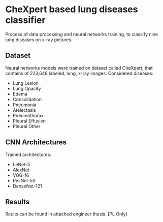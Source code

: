 # CheXpert based lung diseases classifier
Process of data processing and neural networks training, to classify nine lung diseases on x-ray pictures.

## Dataset
Neural networks models were trained on dataset called CheXpert, that contains of 223,648 labeled, lung, x-ray images.
Considered diseases:
- Lung Lesion
- Lung Opacity 
- Edema
- Consolidation
- Pneumonia
- Atelectasis
- Pneumothorax
- Pleural Effusion
- Pleural Other

## CNN Architectures
Trained architectures:
- LeNet-5
- AlexNet
- VGG-16
- ResNet-50
- DenseNet-121

## Results
Reults can be found in attached engineer thesis. [PL Only]
 